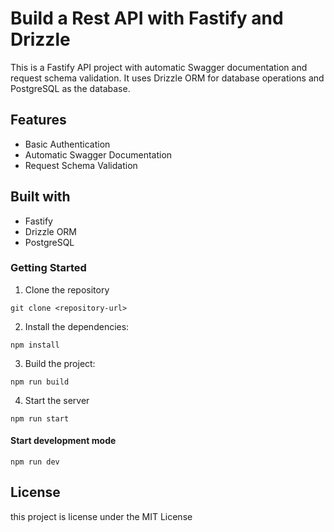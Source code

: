 # Build a Rest API with Fastify and Drizzle

This is a Fastify API project with automatic Swagger documentation and request schema validation. It uses Drizzle ORM for database operations and PostgreSQL as the database.

## Features

- Basic Authentication
- Automatic Swagger Documentation
- Request Schema Validation

## Built with

- Fastify
- Drizzle ORM
- PostgreSQL

### Getting Started

1. Clone the repository

```
git clone <repository-url>
```

2. Install the dependencies:

```
npm install
```

3. Build the project:

```
npm run build
```

4. Start the server

```
npm run start
```

#### Start development mode

```
npm run dev
```

## License

this project is license under the MIT License
